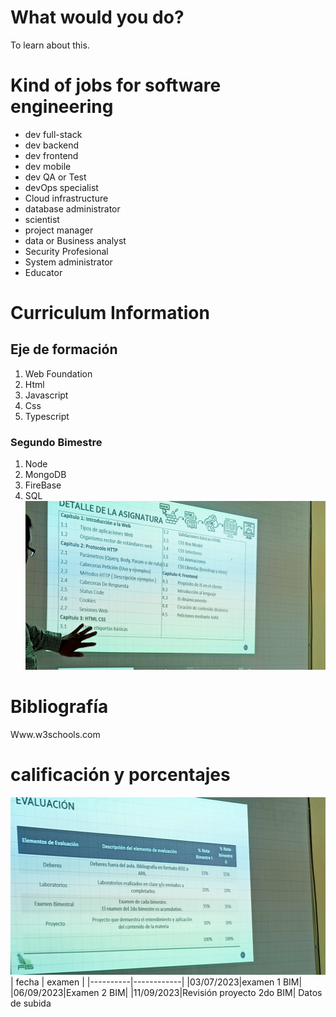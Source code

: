 # What would you do? 
To learn about this. 
# Kind of jobs for software engineering 
- dev full-stack 
- dev backend
- dev frontend 
- dev mobile
- dev QA or Test
- devOps specialist
- Cloud infrastructure 
- database administrator 
- scientist 
- project manager
- data or Business analyst 
- Security Profesional 
- System administrator 
- Educator 
# Curriculum Information 
## Eje de formación 
1. Web Foundation 
2. Html
3. Javascript 
4. Css
5. Typescript 
### Segundo Bimestre 
1. Node
2. MongoDB
3. FireBase
4. SQL
![image](/Images/IMG20230508151455.jpg)

# Bibliografía 
Www.w3schools.com
# calificación y porcentajes 
![image](/Images/IMG20230508151838.jpg)
|    fecha |  examen    |
|----------|------------|
|03/07/2023|examen 1 BIM|
|06/09/2023|Examen 2 BIM|
|11/09/2023|Revisión proyecto 2do BIM|
Datos de subida
